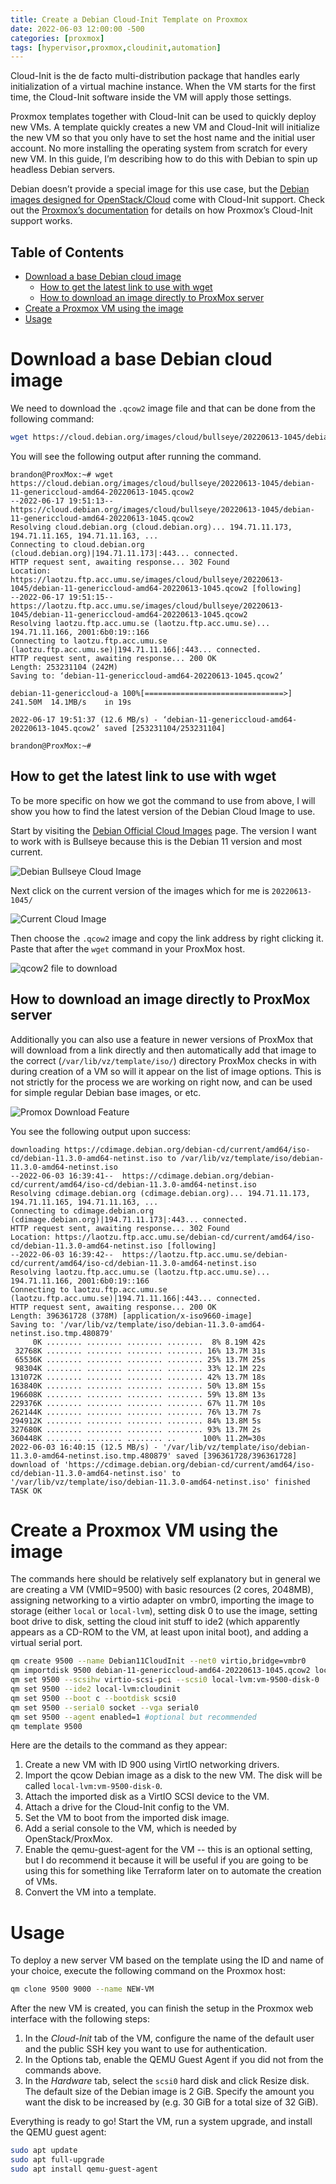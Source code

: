 ```yaml
---
title: Create a Debian Cloud-Init Template on Proxmox
date: 2022-06-03 12:00:00 -500
categories: [proxmox]
tags: [hypervisor,proxmox,cloudinit,automation]
---
```


Cloud-Init is the de facto multi-distribution package that handles early initialization of a virtual machine instance. When the VM starts for the first time, the Cloud-Init software inside the VM will apply those settings.

Proxmox templates together with Cloud-Init can be used to quickly deploy new VMs. A template quickly creates a new VM and Cloud-Init will initialize the new VM so that you only have to set the host name and the initial user account. No more installing the operating system from scratch for every new VM. In this guide, I’m describing how to do this with Debian to spin up headless Debian servers.

Debian doesn’t provide a special image for this use case, but the [Debian images designed for OpenStack/Cloud](https://cloud.debian.org/images/cloud/) come with Cloud-Init support. Check out the [Proxmox’s documentation](https://pve.proxmox.com/wiki/Cloud-Init_Support) for details on how Proxmox’s Cloud-Init support works.


## Table of Contents
- [Download a base Debian cloud image](#download-a-base-debian-cloud-image)
  - [How to get the latest link to use with wget](#how-to-get-the-latest-link-to-use-with-wget)
  - [How to download an image directly to ProxMox server](#how-to-download-an-image-directly-to-proxmox-server)
- [Create a Proxmox VM using the image](#create-a-proxmox-vm-using-the-image)
- [Usage](#usage)

# Download a base Debian cloud image

We need to download the `.qcow2` image file and that can be done from the following command:

```bash
wget https://cloud.debian.org/images/cloud/bullseye/20220613-1045/debian-11-genericcloud-amd64-20220613-1045.qcow2
```
You will see the following output after running the command.

```
brandon@ProxMox:~# wget https://cloud.debian.org/images/cloud/bullseye/20220613-1045/debian-11-genericcloud-amd64-20220613-1045.qcow2
--2022-06-17 19:51:13--  https://cloud.debian.org/images/cloud/bullseye/20220613-1045/debian-11-genericcloud-amd64-20220613-1045.qcow2
Resolving cloud.debian.org (cloud.debian.org)... 194.71.11.173, 194.71.11.165, 194.71.11.163, ...
Connecting to cloud.debian.org (cloud.debian.org)|194.71.11.173|:443... connected.
HTTP request sent, awaiting response... 302 Found
Location: https://laotzu.ftp.acc.umu.se/images/cloud/bullseye/20220613-1045/debian-11-genericcloud-amd64-20220613-1045.qcow2 [following]
--2022-06-17 19:51:15--  https://laotzu.ftp.acc.umu.se/images/cloud/bullseye/20220613-1045/debian-11-genericcloud-amd64-20220613-1045.qcow2
Resolving laotzu.ftp.acc.umu.se (laotzu.ftp.acc.umu.se)... 194.71.11.166, 2001:6b0:19::166
Connecting to laotzu.ftp.acc.umu.se (laotzu.ftp.acc.umu.se)|194.71.11.166|:443... connected.
HTTP request sent, awaiting response... 200 OK
Length: 253231104 (242M)
Saving to: ‘debian-11-genericcloud-amd64-20220613-1045.qcow2’

debian-11-genericcloud-a 100%[===============================>] 241.50M  14.1MB/s    in 19s     

2022-06-17 19:51:37 (12.6 MB/s) - ‘debian-11-genericcloud-amd64-20220613-1045.qcow2’ saved [253231104/253231104]

brandon@ProxMox:~# 
```

## How to get the latest link to use with wget

To be more specific on how we got the command to use from above, I will show you how to find the latest version of the Debian Cloud Image to use.

Start by visiting the [Debian Official Cloud Images](https://cloud.debian.org/images/cloud/) page. The version I want to work with is Bullseye because this is the Debian 11 version and most current.

![Debian Bullseye Cloud Image](/project-assets/ProxMoxCloudInitImage/bullseye-debian-cloud-image.png)

Next click on the current version of the images which for me is `20220613-1045/`

![Current Cloud Image](/project-assets/ProxMoxCloudInitImage/current-cloud-image.png)

Then choose the `.qcow2` image and copy the link address by right clicking it. Paste that after the `wget` command in your ProxMox host.

![qcow2 file to download](/project-assets/ProxMoxCloudInitImage/qcow2-file-to-download.png)

## How to download an image directly to ProxMox server

Additionally you can also use a feature in newer versions of ProxMox that will download from a link directly and then automatically add that image to the correct (`/var/lib/vz/template/iso/`) directory ProxMox checks in with during creation of a VM so will it appear on the list of image options. This is not strictly for the process we are working on right now, and can be used for simple regular Debian base images, or etc.

![Promox Download Feature](/project-assets/ProxMoxCloudInitImage/proxmox-download-feature.png)

You see the following output upon success:

```
downloading https://cdimage.debian.org/debian-cd/current/amd64/iso-cd/debian-11.3.0-amd64-netinst.iso to /var/lib/vz/template/iso/debian-11.3.0-amd64-netinst.iso
--2022-06-03 16:39:41--  https://cdimage.debian.org/debian-cd/current/amd64/iso-cd/debian-11.3.0-amd64-netinst.iso
Resolving cdimage.debian.org (cdimage.debian.org)... 194.71.11.173, 194.71.11.165, 194.71.11.163, ...
Connecting to cdimage.debian.org (cdimage.debian.org)|194.71.11.173|:443... connected.
HTTP request sent, awaiting response... 302 Found
Location: https://laotzu.ftp.acc.umu.se/debian-cd/current/amd64/iso-cd/debian-11.3.0-amd64-netinst.iso [following]
--2022-06-03 16:39:42--  https://laotzu.ftp.acc.umu.se/debian-cd/current/amd64/iso-cd/debian-11.3.0-amd64-netinst.iso
Resolving laotzu.ftp.acc.umu.se (laotzu.ftp.acc.umu.se)... 194.71.11.166, 2001:6b0:19::166
Connecting to laotzu.ftp.acc.umu.se (laotzu.ftp.acc.umu.se)|194.71.11.166|:443... connected.
HTTP request sent, awaiting response... 200 OK
Length: 396361728 (378M) [application/x-iso9660-image]
Saving to: '/var/lib/vz/template/iso/debian-11.3.0-amd64-netinst.iso.tmp.480879'
     0K ........ ........ ........ ........  8% 8.19M 42s
 32768K ........ ........ ........ ........ 16% 13.7M 31s
 65536K ........ ........ ........ ........ 25% 13.7M 25s
 98304K ........ ........ ........ ........ 33% 12.1M 22s
131072K ........ ........ ........ ........ 42% 13.7M 18s
163840K ........ ........ ........ ........ 50% 13.8M 15s
196608K ........ ........ ........ ........ 59% 13.8M 13s
229376K ........ ........ ........ ........ 67% 11.7M 10s
262144K ........ ........ ........ ........ 76% 13.7M 7s
294912K ........ ........ ........ ........ 84% 13.8M 5s
327680K ........ ........ ........ ........ 93% 13.7M 2s
360448K ........ ........ ........ ..      100% 11.2M=30s
2022-06-03 16:40:15 (12.5 MB/s) - '/var/lib/vz/template/iso/debian-11.3.0-amd64-netinst.iso.tmp.480879' saved [396361728/396361728]
download of 'https://cdimage.debian.org/debian-cd/current/amd64/iso-cd/debian-11.3.0-amd64-netinst.iso' to '/var/lib/vz/template/iso/debian-11.3.0-amd64-netinst.iso' finished
TASK OK
```
# Create a Proxmox VM using the image

The commands here should be relatively self explanatory but in general we are creating a VM (VMID=9500) with basic resources (2 cores, 2048MB), assigning networking to a virtio adapter on vmbr0, importing the image to storage (either `local` or `local-lvm`), setting disk 0 to use the image, setting boot drive to disk, setting the cloud init stuff to ide2 (which apparently appears as a CD-ROM to the VM, at least upon inital boot), and adding a virtual serial port.

```bash
qm create 9500 --name Debian11CloudInit --net0 virtio,bridge=vmbr0
qm importdisk 9500 debian-11-genericcloud-amd64-20220613-1045.qcow2 local-lvm
qm set 9500 --scsihw virtio-scsi-pci --scsi0 local-lvm:vm-9500-disk-0
qm set 9500 --ide2 local-lvm:cloudinit
qm set 9500 --boot c --bootdisk scsi0
qm set 9500 --serial0 socket --vga serial0
qm set 9500 --agent enabled=1 #optional but recommended
qm template 9500
```

Here are the details to the command as they appear:
1. Create a new VM with ID 900 using VirtIO networking drivers.
2. Import the qcow Debian image as a disk to the new VM. The disk will be called `local-lvm:vm-9500-disk-0`.
3. Attach the imported disk as a VirtIO SCSI device to the VM.
4. Attach a drive for the Cloud-Init config to the VM.
5. Set the VM to boot from the imported disk image.
6. Add a serial console to the VM, which is needed by OpenStack/ProxMox.
7. Enable the qemu-guest-agent for the VM -- this is an optional setting, but I do recommend it because it will be useful if you are going to be using this for something like Terraform later on to automate the creation of VMs.
8. Convert the VM into a template.

# Usage

To deploy a new server VM based on the template using the ID and name of your choice, execute the following command on the Proxmox host:

```bash
qm clone 9500 9000 --name NEW-VM
```

After the new VM is created, you can finish the setup in the Proxmox web interface with the following steps:
1. In the *Cloud-Init* tab of the VM, configure the name of the default user and the public SSH key you want to use for authentication.
2. In the Options tab, enable the QEMU Guest Agent if you did not from the commands above.
3. In the *Hardware* tab, select the `scsi0` hard disk and click Resize disk. The default size of the Debian image is 2 GiB. Specify the amount you want the disk to be increased by (e.g. 30 GiB for a total size of 32 GiB).

Everything is ready to go! Start the VM, run a system upgrade, and install the QEMU guest agent:

```bash
sudo apt update
sudo apt full-upgrade
sudo apt install qemu-guest-agent
```